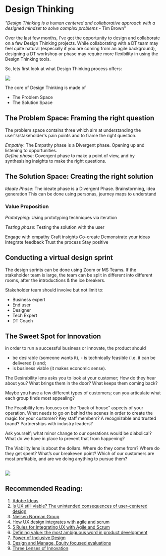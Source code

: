 # Design Thinking 

_"Design Thinking is a human centered and collaborative approach with a designed mindset to solve complex problems_ - Tim Brown"

Over the last few months, I've got the opportunity to design and collaborate on a few Design Thinking projects. While collaborating with a DT team may feel quite natural (especially if you are coming from an agile background), designing a DT workshop or phase may require more flexibility in using the Design Thinking tools. 

So, lets first look at what Design Thinking process offers: 

![](https://upload.wikimedia.org/wikipedia/commons/b/bd/Double_diamond.png)

The core of Design Thinking is made of
- The Problem Space
- The Solution Space

## The Problem Space: Framing the right question
The problem space contains three which aim at understanding the user's/stakeholder's pain points and to frame the right question. 

_Empathy_: The Empathy phase is a Divergent phase. Opening up and listening to opportunities.  
_Define phase_: Covergent phase to make a point of view, and by synthesising insights to make the right questions.  


## The Solution Space: Creating the right solution
_Ideate Phase_: The ideate phase is a Divergent Phase. Brainstorming, idea generation
This can be done using personas, journey maps to understand 

### Value Proposition
_Prototyping_: Using prototyping techniques via iteration

_Testing phase_: Testing the solution with the user


Engage with empathy 
Craft insights
Co-create
Demonstrate your ideas
Integrate feedback
Trust the process
Stay positive

## Conducting a virtual design sprint
The design sprints can be done using Zoom or MS Teams. If the stakeholder team is large, the team can be split in different into different rooms, after the introductions & the ice breakers. 

Stakeholder team should involve but not limit to:
- Business expert
- End user
- Designer
- Tech Expert 
- DT Coach

## The Sweet Spot for Innovation 
 in order to run a successful business or innovate, the product should
 - be desirable (someone wants it), - is technically feasible (i.e. it can be delivered )) and;
 - is business viable (it makes economic sense). 

The Desirability lens asks you to look at your customer;
How do they hear about you?
What brings them in the door?
What keeps them coming back?

Maybe you have a few different types of customers; can you articulate what each group finds most appealing?

The Feasibility lens focuses on the “back of house” aspects of your operation.
What needs to go on behind the scenes in order to create the magic for your customer?
Key staff members?
A recognizable and trusted brand?
Partnerships with industry leaders?

Ask yourself; what minor change to our operations would be diabolical?
What do we have in place to prevent that from happening?

The Viability lens is about the dollars.
Where do they come from?
Where do they get spent?
What’s our breakeven point?
Which of our customers are most profitable, and are we doing anything to pursue them?



![](https://images.squarespace-cdn.com/content/v1/568a65ddd82d5eb4328515d6/1493966303118-P120HXQ9ZF7GCZJ01CJL/image-asset.png?format=1500w)
---
## Recommended Reading:
1. [Adobe Ideas](https://xd.adobe.com/ideas/)
2. [Is UX still viable? The unintended consequences of user-centered design](https://uxdesign.cc)
3. [Nielsen Norman Group](https://www.nngroup.com/articles/)
4. [How UX design integrates with agile and scrum](https://medium.com/swlh/here-is-how-ux-design-integrates-with-agile-and-scrum-4f3cf8c10e24)
5. [5 Rules for Integrating UX with Agile and Scrum](https://medium.com/swlh/5-rules-for-integrating-ux-with-agile-scrum-b048babb9a89)
6. [Defining value: the most ambiguous word in product development](https://medium.com/swlh/defining-value-the-most-ambiguous-word-in-product-development-3c36af377ecd)
7. [Power of Inclusive Design](https://www.designbetter.co/podcast/benjamin-evans)
8. [Design and Manage, Equity focused evaluations](https://evalpartners.org/sites/default/files/EWP5_Equity_focused_evaluations.pdf)
9. [Three Lenses of Innovation](https://isaacjeffries.com/blog/2016/3/9/three-lenses-of-innovation)
